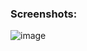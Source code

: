 ### Screenshots:

![image](https://github.com/user-attachments/assets/7538df11-2c1b-4a42-acf5-5c91478811fb)
